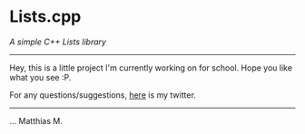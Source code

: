 # Lists.cpp
_A simple C++ Lists library_

---

Hey, this is a little project I'm currently working on for school. Hope you like what you see :P.

For any questions/suggestions, [here](https://twitter.com/Matthia23184857) is my twitter.

---

... Matthias M.
